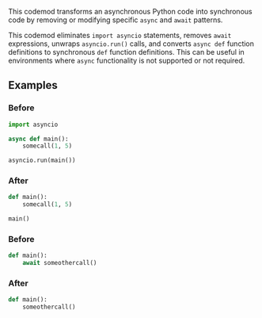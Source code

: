 This codemod transforms an asynchronous Python code into synchronous code by removing or modifying specific `async` and `await` patterns.

This codemod eliminates `import asyncio` statements, removes `await` expressions, unwraps `asyncio.run()` calls, and converts `async def` function definitions to synchronous `def` function definitions. This can be useful in environments where `async` functionality is not supported or not required.

## Examples
### Before
```python
import asyncio

async def main():
    somecall(1, 5)

asyncio.run(main())
```

### After
```python
def main():
    somecall(1, 5)

main()
```
### Before
```python
def main():
    await someothercall()
```
### After
```python
def main():
    someothercall()
```